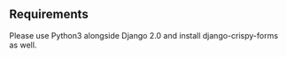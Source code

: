 Requirements
-------------

Please use Python3 alongside Django 2.0 and install django-crispy-forms as well. 
